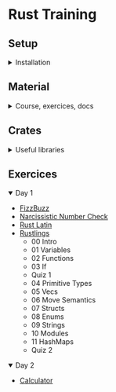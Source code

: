 # Rust Training

## Setup

<details>
<summary>Installation</summary>

### Rust

- [Install Rust](https://www.rust-lang.org/tools/install)

### Cargo

- [Install Cargo](https://doc.rust-lang.org/cargo/getting-started/installation.html)
- [Cargo Book](https://doc.rust-lang.org/cargo/index.html)
- [Cargo Commands](https://doc.rust-lang.org/cargo/commands/index.html)
- [Cargo Cheatsheet](https://cheats.rs/#cargo)

### VSCode Plugins

- [Rust Analyzer](https://marketplace.visualstudio.com/items?itemName=rust-lang.rust-analyzer) - Your 1 stop shop for all things Rust
- [Error Lens](https://marketplace.visualstudio.com/items?itemName=usernamehw.errorlens) - inline error hints
- [Crates](https://marketplace.visualstudio.com/items?itemName=serayuzgur.crates) - extra features for `Cargo.toml` files
- [CodeLLDB](https://marketplace.visualstudio.com/items?itemName=vadimcn.vscode-lldb) - C/C++ debugger with Rust support

</details>

## Material

<details>
<summary>Course, exercices, docs</summary>

- [Rust Slides](https://github.com/ferrous-systems/rust-training) ([Online Version](https://listochkin.ngrok-free.app/slides/))
- [Rust Exercises](https://github.com/ferrous-systems/rust-exercises)
- [Rust by Example](https://doc.rust-lang.org/rust-by-example/index.html)
- [The Rust Standard Library Docs](https://doc.rust-lang.org/std/index.html)
- [The Rust Book - Brown University Edition](https://rust-book.cs.brown.edu/title-page.html)
- [Rust API Guidelines](https://rust-lang.github.io/api-guidelines/about.html)
- [Rustlings](https://github.com/rust-lang/rustlings)
- [Rust Playground](https://play.rust-lang.org/)
- [Rust Cheatsheet](https://cheats.rs/)

</details>

## Crates

<details>
<summary>Useful libraries</summary>

- [anyhow](https://docs.rs/anyhow/latest/anyhow/) - application-level error handling
- [thiserror](https://docs.rs/thiserror/latest/thiserror/) - error development for libraries
- [log](https://crates.io/crates/log) - classical logging
- [tracing](https://crates.io/crates/tracing) - span-oriented & structured logging, suitable for concurrency
- [divan](https://crates.io/crates/divan) - statistics-driven microbenchmarking
- [serde](https://crates.io/crates/serde) - serialize/deserialize data to JSON and other formats
- [rayon](https://github.com/rayon-rs/rayon) - easy data parallelism
- [crossbeam](https://github.com/crossbeam-rs/crossbeam) - advanced concurrency primitives
- [itertools](https://docs.rs/itertools/latest/itertools/index.html) - more functions for iteration
- [tokio](https://tokio.rs) - async runtime and related libraries for Rust

</details>

## Exercices

<details open>
<summary>Day 1</summary>

- [FizzBuzz](src/fizzbuzz.rs)
- [Narcissistic Number Check](src/narcissistic_number_check.rs)
- [Rust Latin](src/rustlatin.rs)
- [Rustlings](https://github.com/slgeay/rustlings/tree/main/exercises)
    - 00 Intro
    - 01 Variables
    - 02 Functions
    - 03 If
    - Quiz 1
    - 04 Primitive Types
    - 05 Vecs
    - 06 Move Semantics
    - 07 Structs
    - 08 Enums
    - 09 Strings
    - 10 Modules
    - 11 HashMaps
    - Quiz 2

</details>

<details open>
<summary>Day 2</summary>

- [Calculator](src/calculator.rs)

</details>